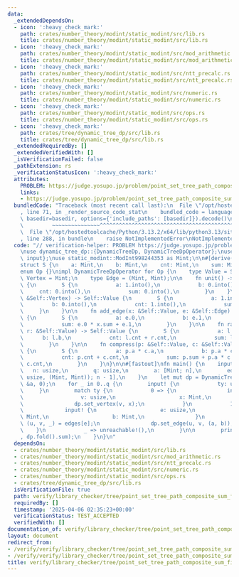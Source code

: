 ```yaml
---
data:
  _extendedDependsOn:
  - icon: ':heavy_check_mark:'
    path: crates/number_theory/modint/static_modint/src/lib.rs
    title: crates/number_theory/modint/static_modint/src/lib.rs
  - icon: ':heavy_check_mark:'
    path: crates/number_theory/modint/static_modint/src/mod_arithmetic.rs
    title: crates/number_theory/modint/static_modint/src/mod_arithmetic.rs
  - icon: ':heavy_check_mark:'
    path: crates/number_theory/modint/static_modint/src/ntt_precalc.rs
    title: crates/number_theory/modint/static_modint/src/ntt_precalc.rs
  - icon: ':heavy_check_mark:'
    path: crates/number_theory/modint/static_modint/src/numeric.rs
    title: crates/number_theory/modint/static_modint/src/numeric.rs
  - icon: ':heavy_check_mark:'
    path: crates/number_theory/modint/static_modint/src/ops.rs
    title: crates/number_theory/modint/static_modint/src/ops.rs
  - icon: ':heavy_check_mark:'
    path: crates/tree/dynamic_tree_dp/src/lib.rs
    title: crates/tree/dynamic_tree_dp/src/lib.rs
  _extendedRequiredBy: []
  _extendedVerifiedWith: []
  _isVerificationFailed: false
  _pathExtension: rs
  _verificationStatusIcon: ':heavy_check_mark:'
  attributes:
    PROBLEM: https://judge.yosupo.jp/problem/point_set_tree_path_composite_sum_fixed_root
    links:
    - https://judge.yosupo.jp/problem/point_set_tree_path_composite_sum_fixed_root
  bundledCode: "Traceback (most recent call last):\n  File \"/opt/hostedtoolcache/Python/3.13.2/x64/lib/python3.13/site-packages/onlinejudge_verify/documentation/build.py\"\
    , line 71, in _render_source_code_stat\n    bundled_code = language.bundle(stat.path,\
    \ basedir=basedir, options={'include_paths': [basedir]}).decode()\n          \
    \         ~~~~~~~~~~~~~~~^^^^^^^^^^^^^^^^^^^^^^^^^^^^^^^^^^^^^^^^^^^^^^^^^^^^^^^^^^^^^^^^^^\n\
    \  File \"/opt/hostedtoolcache/Python/3.13.2/x64/lib/python3.13/site-packages/onlinejudge_verify/languages/rust.py\"\
    , line 288, in bundle\n    raise NotImplementedError\nNotImplementedError\n"
  code: "// verification-helper: PROBLEM https://judge.yosupo.jp/problem/point_set_tree_path_composite_sum_fixed_root\n\
    \nuse dynamic_tree_dp::{DynamicTreeDp, DynamicTreeDpOperator};\nuse proconio::{fastout,\
    \ input};\nuse static_modint::ModInt998244353 as Mint;\n\n#[derive(Clone, Copy)]\n\
    struct S {\n    a: Mint,\n    b: Mint,\n    cnt: Mint,\n    sum: Mint,\n}\n\n\
    enum Op {}\nimpl DynamicTreeDpOperator for Op {\n    type Value = S;\n    type\
    \ Vertex = Mint;\n    type Edge = (Mint, Mint);\n\n    fn unit() -> Self::Value\
    \ {\n        S {\n            a: 1.into(),\n            b: 0.into(),\n       \
    \     cnt: 0.into(),\n            sum: 0.into(),\n        }\n    }\n\n    fn vertex(v:\
    \ &Self::Vertex) -> Self::Value {\n        S {\n            a: 1.into(),\n   \
    \         b: 0.into(),\n            cnt: 1.into(),\n            sum: *v,\n   \
    \     }\n    }\n\n    fn add_edge(x: &Self::Value, e: &Self::Edge) -> Self::Value\
    \ {\n        S {\n            a: e.0,\n            b: e.1,\n            cnt: 1.into(),\n\
    \            sum: e.0 * x.sum + e.1,\n        }\n    }\n\n    fn rake(l: &Self::Value,\
    \ r: &Self::Value) -> Self::Value {\n        S {\n            a: l.a,\n      \
    \      b: l.b,\n            cnt: l.cnt + r.cnt,\n            sum: l.sum + r.sum,\n\
    \        }\n    }\n\n    fn compress(p: &Self::Value, c: &Self::Value) -> Self::Value\
    \ {\n        S {\n            a: p.a * c.a,\n            b: p.a * c.b + p.b,\n\
    \            cnt: p.cnt + c.cnt,\n            sum: p.sum + p.a * c.sum + p.b *\
    \ c.cnt,\n        }\n    }\n}\n\n#[fastout]\nfn main() {\n    input! {\n     \
    \   n: usize,\n        q: usize,\n        a: [Mint; n],\n        edges: [(usize,\
    \ usize, (Mint, Mint)); n - 1],\n    }\n    let mut dp = DynamicTreeDp::<Op>::with_vertices(&edges,\
    \ &a, 0);\n    for _ in 0..q {\n        input! {\n            ty: usize,\n   \
    \     }\n        match ty {\n            0 => {\n                input! {\n  \
    \                  v: usize,\n                    x: Mint,\n                }\n\
    \                dp.set_vertex(v, x);\n            }\n            1 => {\n   \
    \             input! {\n                    e: usize,\n                    a:\
    \ Mint,\n                    b: Mint,\n                }\n                let\
    \ (u, v, _) = edges[e];\n                dp.set_edge(u, v, (a, b));\n        \
    \    }\n            _ => unreachable!(),\n        }\n\n        println!(\"{}\"\
    , dp.fold().sum);\n    }\n}\n"
  dependsOn:
  - crates/number_theory/modint/static_modint/src/lib.rs
  - crates/number_theory/modint/static_modint/src/mod_arithmetic.rs
  - crates/number_theory/modint/static_modint/src/ntt_precalc.rs
  - crates/number_theory/modint/static_modint/src/numeric.rs
  - crates/number_theory/modint/static_modint/src/ops.rs
  - crates/tree/dynamic_tree_dp/src/lib.rs
  isVerificationFile: true
  path: verify/library_checker/tree/point_set_tree_path_composite_sum_fixed_root/src/main.rs
  requiredBy: []
  timestamp: '2025-04-06 02:35:23+00:00'
  verificationStatus: TEST_ACCEPTED
  verifiedWith: []
documentation_of: verify/library_checker/tree/point_set_tree_path_composite_sum_fixed_root/src/main.rs
layout: document
redirect_from:
- /verify/verify/library_checker/tree/point_set_tree_path_composite_sum_fixed_root/src/main.rs
- /verify/verify/library_checker/tree/point_set_tree_path_composite_sum_fixed_root/src/main.rs.html
title: verify/library_checker/tree/point_set_tree_path_composite_sum_fixed_root/src/main.rs
---
```

